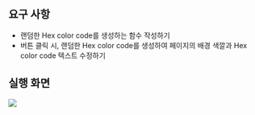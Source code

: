 ## 요구 사항

- 랜덤한 Hex color code를 생성하는 함수 작성하기
- 버튼 클릭 시, 랜덤한 Hex color code를 생성하여 페이지의 배경 색깔과 Hex color code 텍스트 수정하기

## 실행 화면

![](https://images.velog.io/images/nulbo/post/fe8152e5-6705-43cd-a35d-7b8cb56f9127/ezgif.com-gif-maker%20(1).gif) 
